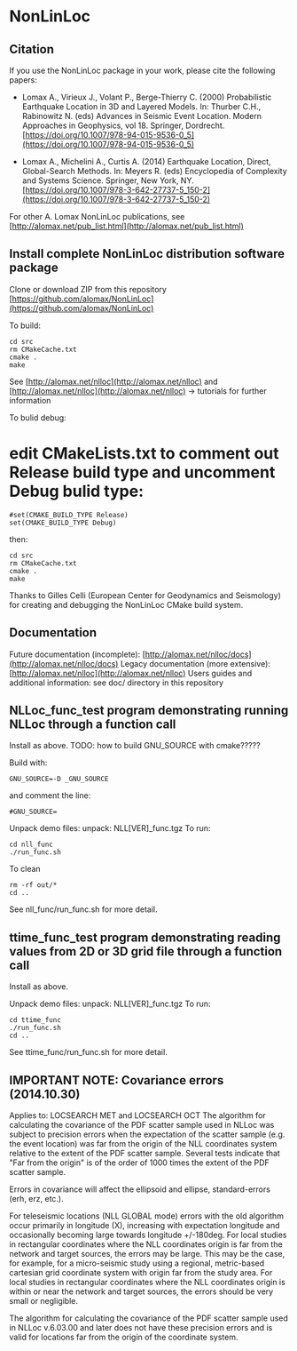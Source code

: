 # NonLinLoc

## Citation
If you use the NonLinLoc package in your work, please cite the following papers:

- Lomax A., Virieux J., Volant P., Berge-Thierry C. (2000) Probabilistic Earthquake Location in 3D and Layered Models. In: Thurber C.H., Rabinowitz N. (eds) Advances in Seismic Event Location. Modern Approaches in Geophysics, vol 18. Springer, Dordrecht. [https://doi.org/10.1007/978-94-015-9536-0_5](https://doi.org/10.1007/978-94-015-9536-0_5)

- Lomax A., Michelini A., Curtis A. (2014) Earthquake Location, Direct, Global-Search Methods. In: Meyers R. (eds) Encyclopedia of Complexity and Systems Science. Springer, New York, NY. [https://doi.org/10.1007/978-3-642-27737-5_150-2](https://doi.org/10.1007/978-3-642-27737-5_150-2)

For other A. Lomax NonLinLoc publications, see [http://alomax.net/pub_list.html](http://alomax.net/pub_list.html)


## Install complete NonLinLoc distribution software package
Clone or download ZIP from this repository [https://github.com/alomax/NonLinLoc](https://github.com/alomax/NonLinLoc)

To build:
```
cd src
rm CMakeCache.txt
cmake .
make
```
See [http://alomax.net/nlloc](http://alomax.net/nlloc) and [http://alomax.net/nlloc](http://alomax.net/nlloc) -> tutorials for further information

To bulid debug:
# edit CMakeLists.txt to comment out Release build type and uncomment Debug bulid type:
```
#set(CMAKE_BUILD_TYPE Release)
set(CMAKE_BUILD_TYPE Debug)
```
then:
```
cd src
rm CMakeCache.txt
cmake .
make
```

Thanks to Gilles Celli (European Center for Geodynamics and Seismology) for creating and debugging the NonLinLoc CMake build system.


## Documentation
Future documentation (incomplete): [http://alomax.net/nlloc/docs](http://alomax.net/nlloc/docs)
Legacy documentation (more extensive): [http://alomax.net/nlloc](http://alomax.net/nlloc)
Users guides and additional information: see doc/ directory in this repository


## NLLoc_func_test program demonstrating running NLLoc through a function call
Install as above.
TODO: how to build GNU_SOURCE with cmake?????

Build with:
```
GNU_SOURCE=-D _GNU_SOURCE
```
and comment the line:
```
#GNU_SOURCE=
```

Unpack demo files: unpack: NLL[VER]_func.tgz
To run:
```
cd nll_func
./run_func.sh
```
To clean
```
rm -rf out/*
cd ..
```
See nll_func/run_func.sh for more detail.


## ttime_func_test program demonstrating reading values from 2D or 3D grid file through a function call
Install as above.

Unpack demo files: unpack: NLL[VER]_func.tgz
To run:
```
cd ttime_func
./run_func.sh
cd ..
```
See ttime_func/run_func.sh for more detail.


## IMPORTANT NOTE: Covariance errors (2014.10.30)
Applies to: LOCSEARCH MET and LOCSEARCH OCT
The algorithm for calculating the covariance of the PDF scatter sample used in NLLoc
was subject to precision errors when the expectation of the scatter sample (e.g. the event location)
was far from the origin of the NLL coordinates system relative to the extent of the PDF scatter sample.
Several tests indicate that "Far from the origin" is of the order of 1000 times the extent of the PDF scatter sample.

Errors in covariance will affect the ellipsoid and ellipse, standard-errors (erh, erz, etc.).

For teleseismic locations (NLL GLOBAL mode) errors with the old algorithm occur primarily in
longitude (X), increasing with expectation longitude and occasionally becoming large towards longitude +/-180deg.
For local studies in rectangular coordinates where the NLL coordinates origin is far from the network
and target sources, the errors may be large.  This may be the case, for example, for a micro-seismic study
using a regional, metric-based cartesian grid coordinate system with origin far from the study area.
For local studies in rectangular coordinates where the NLL coordinates origin is within or near the network
and target sources, the errors should be very small or negligible.

The algorithm for calculating the covariance of the PDF scatter sample used in NLLoc v.6.03.00 and later does not
have these precision errors and is valid for locations far from the origin of the coordinate system.


